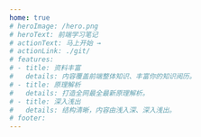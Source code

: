 ```yaml
---
home: true
# heroImage: /hero.png
# heroText: 前端学习笔记
# actionText: 马上开始 →
# actionLink: ./git/
# features:
# - title: 资料丰富
#   details: 内容覆盖前端整体知识、丰富你的知识阅历。
# - title: 原理解析
#   details: 打造全网最全最新原理解析。
# - title: 深入浅出
#   details: 结构清晰，内容由浅入深、深入浅出。
# footer: 
---
```

<Home/>